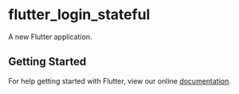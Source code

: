 # flutter_login_stateful

A new Flutter application.

## Getting Started

For help getting started with Flutter, view our online
[documentation](https://flutter.io/).
